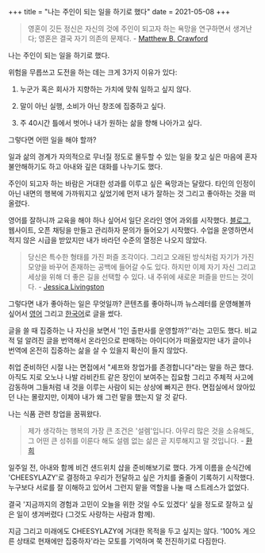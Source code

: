 +++
title = "나는 주인이 되는 일을 하기로 했다"
date = 2021-05-08
+++

> 영혼이 깃든 정신은 자신의 것에 주인이 되고자 하는 욕망을 연구하면서 생겨난다; 영혼은 결국 자기 의존의 문제다. - [Matthew B. Crawford](https://www.amazon.com/Shop-Class-Soulcraft-Inquiry-Value/dp/0143117467)

나는 주인이 되는 일을 하기로 했다.

위험을 무릅쓰고 도전을 하는 데는 크게 3가지 이유가 있다:

1. 누군가 혹은 회사가 지향하는 가치에 맞춰 일하고 싶지 않다.

2. 말이 아닌 실행, 소비가 아닌 창조에 집중하고 싶다.

3. 주 40시간 틀에서 벗어나 내가 원하는 삶을 향해 나아가고 싶다.

그렇다면 어떤 일을 해야 할까?

일과 삶의 경계가 자의적으로 무너질 정도로 몰두할 수 있는 일을 찾고 싶은 마음에 혼자 불안해하기도 하고 아내와 깊은 대화를 나누기도 했다.

주인이 되고자 하는 바람은 거대한 성과를 이루고 싶은 욕망과는 달랐다. 타인의 인정이 아닌 내면의 행복에 가까워지고 싶었기에 먼저 내가 잘하는 것 그리고 좋아하는 것을 떠올렸다.

영어를 잘하니까 교육을 해야 하나 싶어서 일단 온라인 영어 과외를 시작했다. [블로그](https://brunch.co.kr/@minsukkang), 웹사이트, 오픈 채팅을 만들고 관리하자 문의가 들어오기 시작했다. 수업을 운영하면서 적지 않은 시급을 받았지만 내가 바라던 수준의 열정은 나오지 않았다.

> 당신은 특수한 형태를 가진 퍼즐 조각이다. 그리고 오래된 방식처럼 자기가 가진 모양을 바꾸어 존재하는 공백에 들어갈 수도 있다. 하지만 이제 자기 자신 그리고 세상을 위해 더 좋은 길을 선택할 수 있다. 내 주위에 새로운 퍼즐을 만드는 것이다. - [Jessica Livingston](https://foundersatwork.posthaven.com/grow-the-puzzle-around-you)

그렇다면 내가 좋아하는 일은 무엇일까? 콘텐츠를 좋아하니까 뉴스레터를 운영해볼까 싶어서 [영어](https://koreans.substack.com/) 그리고 [한국어](https://kangminsuk.com/)로 글을 썼다.

글을 쓸 때 집중하는 나 자신을 보면서 '1인 출판사를 운영할까?''라는 고민도 했다. 비교적 덜 알려진 글을 번역해서 온라인으로 판매하는 아이디어가 떠올랐지만 내가 글이나 번역에 온전히 집중하는 삶을 살 수 있을지 확신이 들지 않았다.

취업 준비하던 시절 나는 면접에서 "셰프와 창업가를 존경합니다"라는 말을 하곤 했다. 아직도 지로 오노나 나발 라비칸트 같은 장인이 보여주는 집요함 그리고 주체적 사고에 감동하며 그들처럼 내 것을 이루는 사람이 되는 상상에 빠지곤 한다. 면접실에서 앉아있던 나는 몰랐지만, 이제야 내가 왜 그런 말을 했는지 알 것 같다.

나는 식품 관련 창업을 꿈꿔왔다.

> 제가 생각하는 행복의 가장 큰 조건은 '설렘'입니다. 아무리 많은 것을 소유해도, 그 어떤 큰 성취를 이룬다 해도 설렘 없는 삶은 곧 지루해지고 말 것입니다. - [환희](http://www.kyobobook.co.kr/product/detailViewKor.laf?ejkGb=KOR&mallGb=KOR&barcode=9788997454310)

일주일 전, 아내와 함께 비건 샌드위치 샵을 준비해보기로 했다. 가게 이름을 순식간에 'CHEESYLAZY'로 결정하고 우리가 전달하고 싶은 가치를 줄줄이 기록하기 시작했다. 누구보다 서로를 잘 이해하고 있어서 그런지 맡을 역할을 나눌 때 스트레스가 없었다.

결국 '지금까지의 경험과 고민이 오늘을 위한 것일 수도 있겠다' 싶을 정도로 잘하고 싶은 일이 생겨버렸다 (그것도 사랑하는 사람과 함께).

지금 그리고 미래에도 CHEESYLAZY에 거대한 목적을 두고 싶지는 않다. '100% 게으른 상태로 현재에만 집중하자'라는 모토를 기억하며 쭉 전진하기로 다짐한다.